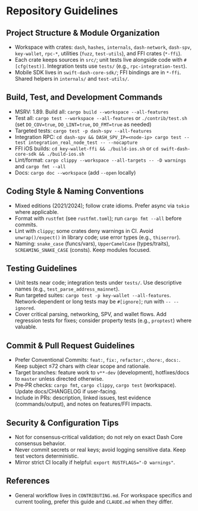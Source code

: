 # Repository Guidelines

## Project Structure & Module Organization
- Workspace with crates: `dash`, `hashes`, `internals`, `dash-network`, `dash-spv`, `key-wallet`, `rpc-*`, utilities (`fuzz`, `test-utils`), and FFI crates (`*-ffi`).
- Each crate keeps sources in `src/`; unit tests live alongside code with `#[cfg(test)]`. Integration tests use `tests/` (e.g., `rpc-integration-test`).
- Mobile SDK lives in `swift-dash-core-sdk/`; FFI bindings are in `*-ffi`. Shared helpers in `internals/` and `test-utils/`.

## Build, Test, and Development Commands
- MSRV: 1.89. Build all: `cargo build --workspace --all-features`
- Test all: `cargo test --workspace --all-features` or `./contrib/test.sh` (set `DO_COV=true`, `DO_LINT=true`, `DO_FMT=true` as needed)
- Targeted tests: `cargo test -p dash-spv --all-features`
- Integration RPC: `cd dash-spv && DASH_SPV_IP=<node-ip> cargo test --test integration_real_node_test -- --nocapture`
- FFI iOS builds: `cd key-wallet-ffi && ./build-ios.sh` or `cd swift-dash-core-sdk && ./build-ios.sh`
- Lint/format: `cargo clippy --workspace --all-targets -- -D warnings` and `cargo fmt --all`
- Docs: `cargo doc --workspace` (add `--open` locally)

## Coding Style & Naming Conventions
- Mixed editions (2021/2024); follow crate idioms. Prefer async via `tokio` where applicable.
- Format with `rustfmt` (see `rustfmt.toml`); run `cargo fmt --all` before commits.
- Lint with `clippy`; some crates deny warnings in CI. Avoid `unwrap()/expect()` in library code; use error types (e.g., `thiserror`).
- Naming: `snake_case` (funcs/vars), `UpperCamelCase` (types/traits), `SCREAMING_SNAKE_CASE` (consts). Keep modules focused.

## Testing Guidelines
- Unit tests near code; integration tests under `tests/`. Use descriptive names (e.g., `test_parse_address_mainnet`).
- Run targeted suites: `cargo test -p key-wallet --all-features`. Network‑dependent or long tests may be `#[ignore]`; run with `-- --ignored`.
- Cover critical parsing, networking, SPV, and wallet flows. Add regression tests for fixes; consider property tests (e.g., `proptest`) where valuable.

## Commit & Pull Request Guidelines
- Prefer Conventional Commits: `feat:`, `fix:`, `refactor:`, `chore:`, `docs:`. Keep subject ≤72 chars with clear scope and rationale.
- Target branches: feature work to `v**-dev` (development), hotfixes/docs to `master` unless directed otherwise.
- Pre‑PR checks: `cargo fmt`, `cargo clippy`, `cargo test` (workspace). Update docs/CHANGELOG if user-facing.
- Include in PRs: description, linked issues, test evidence (commands/output), and notes on features/FFI impacts.

## Security & Configuration Tips
- Not for consensus‑critical validation; do not rely on exact Dash Core consensus behavior.
- Never commit secrets or real keys; avoid logging sensitive data. Keep test vectors deterministic.
- Mirror strict CI locally if helpful: `export RUSTFLAGS="-D warnings"`.

## References
- General workflow lives in `CONTRIBUTING.md`. For workspace specifics and current tooling, prefer this guide and `CLAUDE.md` when they differ.
